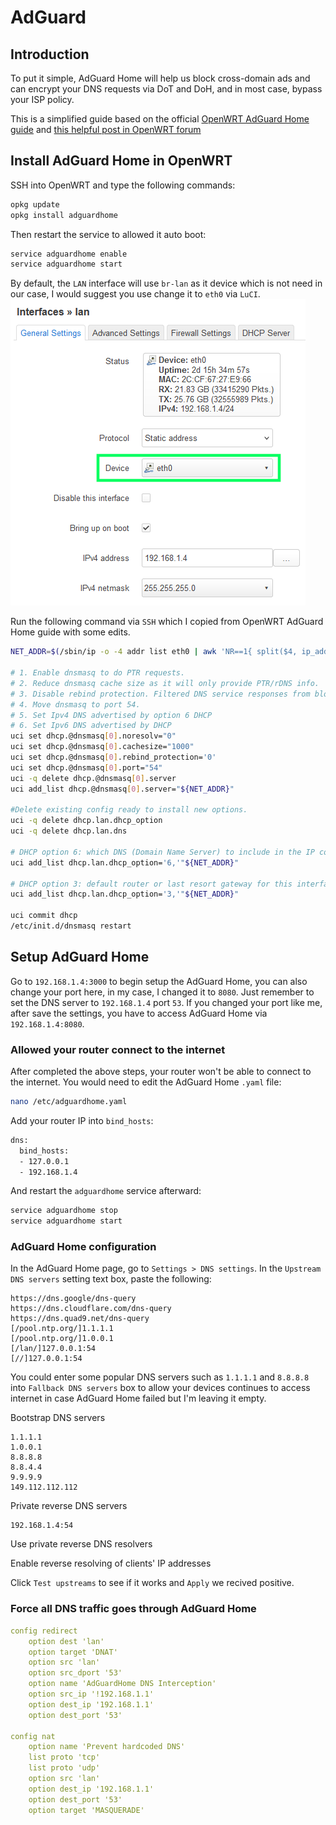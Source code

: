 # AdGuard

## Introduction

To put it simple, AdGuard Home will help us block cross-domain ads and can encrypt your DNS requests via DoT and DoH, and in most case, bypass your ISP policy.

This is a simplified guide based on the official [OpenWRT AdGuard Home guide](https://openwrt.org/docs/guide-user/services/dns/adguard-home) and [this helpful post in OpenWRT forum](https://forum.openwrt.org/t/how-to-updated-2021-installing-adguardhome-on-openwrt-manual-and-opkg-method/113904/685)

## Install AdGuard Home in OpenWRT

SSH into OpenWRT and type the following commands:
```sh
opkg update
opkg install adguardhome
```

Then restart the service to allowed it auto boot:
```sh
service adguardhome enable
service adguardhome start
```

By default, the `LAN` interface will use `br-lan` as it device which is not need in our case, I would suggest you use change it to `eth0` via `LuCI`.
![OpenWRT interface](./assets/adguard-home/1.png)

Run the following command via `SSH` which I copied from OpenWRT AdGuard Home guide with some edits.
```sh
NET_ADDR=$(/sbin/ip -o -4 addr list eth0 | awk 'NR==1{ split($4, ip_addr, "/"); print ip_addr[1] }')

# 1. Enable dnsmasq to do PTR requests.
# 2. Reduce dnsmasq cache size as it will only provide PTR/rDNS info.
# 3. Disable rebind protection. Filtered DNS service responses from blocked domains are 0.0.0.0 which causes dnsmasq to fill the system log with possible DNS-rebind attack detected messages.
# 4. Move dnsmasq to port 54.
# 5. Set Ipv4 DNS advertised by option 6 DHCP
# 6. Set Ipv6 DNS advertised by DHCP
uci set dhcp.@dnsmasq[0].noresolv="0"
uci set dhcp.@dnsmasq[0].cachesize="1000"
uci set dhcp.@dnsmasq[0].rebind_protection='0'
uci set dhcp.@dnsmasq[0].port="54"
uci -q delete dhcp.@dnsmasq[0].server
uci add_list dhcp.@dnsmasq[0].server="${NET_ADDR}"

#Delete existing config ready to install new options.
uci -q delete dhcp.lan.dhcp_option
uci -q delete dhcp.lan.dns

# DHCP option 6: which DNS (Domain Name Server) to include in the IP configuration for name resolution
uci add_list dhcp.lan.dhcp_option='6,'"${NET_ADDR}"

# DHCP option 3: default router or last resort gateway for this interface
uci add_list dhcp.lan.dhcp_option='3,'"${NET_ADDR}"

uci commit dhcp
/etc/init.d/dnsmasq restart
```

## Setup AdGuard Home

Go to `192.168.1.4:3000` to begin setup the AdGuard Home, you can also change your port here, in my case, I changed it to `8080`. Just remember to set the DNS server to `192.168.1.4` port `53`. If you changed your port like me, after save the settings, you have to access AdGuard Home via `192.168.1.4:8080`.

### Allowed your router connect to the internet

After completed the above steps, your router won't be able to connect to the internet. You would need to edit the AdGuard Home `.yaml` file:
```sh
nano /etc/adguardhome.yaml
```

Add your router IP into `bind_hosts`:
```sh
dns:
  bind_hosts:
  - 127.0.0.1
  - 192.168.1.4
```

And restart the `adguardhome` service afterward:
```sh
service adguardhome stop
service adguardhome start
```

### AdGuard Home configuration

In the AdGuard Home page, go to `Settings > DNS settings`. In the `Upstream DNS servers` setting text box, paste the following:
```
https://dns.google/dns-query
https://dns.cloudflare.com/dns-query
https://dns.quad9.net/dns-query
[/pool.ntp.org/]1.1.1.1
[/pool.ntp.org/]1.0.0.1
[/lan/]127.0.0.1:54
[//]127.0.0.1:54
```

You could enter some popular DNS servers such as `1.1.1.1` and `8.8.8.8` into `Fallback DNS servers` box to allow your devices continues to access internet in case AdGuard Home failed but I'm leaving it empty.

Bootstrap DNS servers
```
1.1.1.1
1.0.0.1
8.8.8.8
8.8.4.4
9.9.9.9
149.112.112.112
```

Private reverse DNS servers
```
192.168.1.4:54
```

Use private reverse DNS resolvers

Enable reverse resolving of clients' IP addresses

Click `Test upstreams` to see if it works and `Apply` we recived positive.


### Force all DNS traffic goes through AdGuard Home
```yaml
config redirect
	option dest 'lan'
	option target 'DNAT'
	option src 'lan'
	option src_dport '53'
	option name 'AdGuardHome DNS Interception'
	option src_ip '!192.168.1.1'
	option dest_ip '192.168.1.1'
	option dest_port '53'

config nat
	option name 'Prevent hardcoded DNS'
	list proto 'tcp'
	list proto 'udp'
	option src 'lan'
	option dest_ip '192.168.1.1'
	option dest_port '53'
	option target 'MASQUERADE'
```